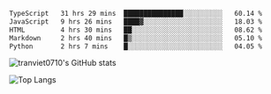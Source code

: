 <!--START_SECTION:waka-->

```txt
TypeScript   31 hrs 29 mins  ███████████████░░░░░░░░░░   60.14 %
JavaScript   9 hrs 26 mins   ████▓░░░░░░░░░░░░░░░░░░░░   18.03 %
HTML         4 hrs 30 mins   ██░░░░░░░░░░░░░░░░░░░░░░░   08.62 %
Markdown     2 hrs 40 mins   █▒░░░░░░░░░░░░░░░░░░░░░░░   05.10 %
Python       2 hrs 7 mins    █░░░░░░░░░░░░░░░░░░░░░░░░   04.05 %
```

<!--END_SECTION:waka-->

<!--START_SECTION:stats-->
![tranviet0710's GitHub stats](https://github-readme-stats.vercel.app/api?username=tranviet0710&show_icons=true&theme=transparent&rank_icon=github)
<!--END_SECTION:stats-->

<!--START_SECTION:repo-->
<!--END_SECTION:repo-->

<!--START_SECTION:top-lang-->
![Top Langs](https://github-readme-stats.vercel.app/api/top-langs/?username=tranviet0710&layout=pie&theme=transparent)
<!--END_SECTION:top-lang-->
